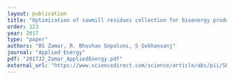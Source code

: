 ```yaml
---
layout: publication
title: "Optimization of sawmill residues collection for bioenergy production"
order: 123
year: 2017
type: "paper"
authors: "DS Zamar, R. Bhushan Gopaluni, S Sokhansanj"
journal: "Applied Energy"
pdf: "2017J2_Zamar_AppliedEnergy.pdf"
external_url: "https://www.sciencedirect.com/science/article/abs/pii/S0306261917306906"
---
```

